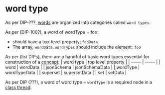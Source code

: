word type
=====

As per DIP-???, [words](word.md) are organized into categories called `word types`.

As per (DIP-100?), a word of wordType = foo:
- should have a top-level property: `fooData`
- The array, `wordData.wordTypes` should include the element: `foo`

As per (list DIPs), there are a handful of basic word types essential for construction of a [concept](concept.md):
| word type | top level property |
| ----- | ----- |
| word | wordData |
| jsonSchema | jsonSchemaData |
| wordType | wordTypeData |
| superset | supersetData |
| set | setData |

As per DIP (???), a word of word type = `wordType` is a required node in a [class thread](classThread.md).

